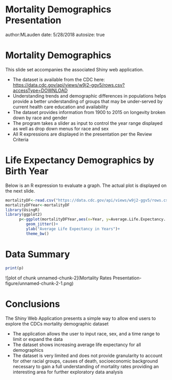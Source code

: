 Mortality Demographics Presentation
========================================================
author:MLauden
date: 5/28/2018
autosize: true

Mortality Demographics
========================================================

This slide set accompanies the associated Shiny web application.
- The dataset is available from the CDC here: https://data.cdc.gov/api/views/w9j2-ggv5/rows.csv?accessType=DOWNLOAD
- Understanding trends and demographic differences in populations helps provide a better understanding of groups that may be under-served by current health care education and availability
- The dataset provides information from 1900 to 2015 on longevity broken down by race and gender
- The program takes a slider as input to control the year range displayed as well as drop down menus for race and sex
- All R expressions are displayed in the presentation per the Review Criteria

Life Expectancy Demographics by Birth Year
========================================================

Below is an R expression to evaluate a graph. The actual plot is displayed on the next slide.

```r
mortalityDF<-read.csv("https://data.cdc.gov/api/views/w9j2-ggv5/rows.csv?accessType=DOWNLOAD")
mortalityDFYear<-mortalityDF
library(UsingR)
library(ggplot2)
      p<-ggplot(mortalityDFYear,aes(x=Year, y=Average.Life.Expectancy..Years., color=Race, shape=Sex))+
         geom_jitter()+
         ylab("Average Life Expectancy in Years")+
         theme_bw()
```

Data Summary
========================================================


```r
print(p)
```

![plot of chunk unnamed-chunk-2](Mortality Rates Presentation-figure/unnamed-chunk-2-1.png)

Conclusions
========================================================
The Shiny Web Application presents a simple way to allow end users to explore the CDCs mortality demographic dataset
- The application allows the user to input race, sex, and a time range to limit or expand the data
- The dataset shows increasing average life expectancy for all demographics
- The dataset is very limited and does not provide granularity to account for other racial groups, causes of death, socioeconomic background necessary to gain a full understanding of mortality rates providing an interesting area for further exploratory data analysis



